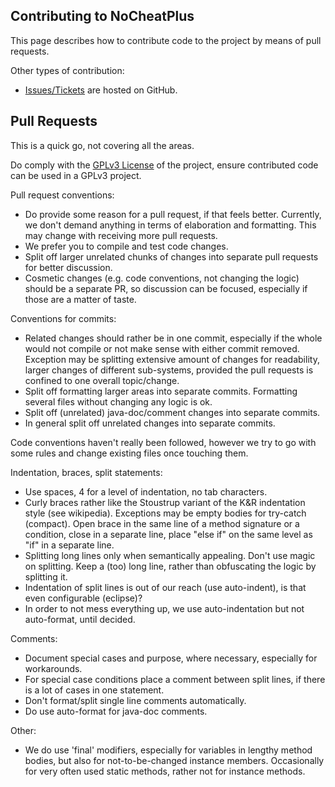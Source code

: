 Contributing to NoCheatPlus
---------

This page describes how to contribute code to the project by means of pull requests.

Other types of contribution:
* [Issues/Tickets](https://github.com/Updated-NoCheatPlus/NoCheatPlus/issues) are hosted on GitHub.

Pull Requests
---------

This is a quick go, not covering all the areas.

Do comply with the [GPLv3 License](https://github.com/Updated-NoCheatPlus/NoCheatPlus/blob/master/LICENSE.txt) of the project, ensure contributed code can be used in a GPLv3 project.

Pull request conventions:
* Do provide some reason for a pull request, if that feels better. Currently, we don't demand anything in terms of elaboration and formatting. This may change with receiving more pull requests.
* We prefer you to compile and test code changes.
* Split off larger unrelated chunks of changes into separate pull requests for better discussion.
* Cosmetic changes (e.g. code conventions, not changing the logic) should be a separate PR, so discussion can be focused, especially if those are a matter of taste.

Conventions for commits:
* Related changes should rather be in one commit, especially if the whole would not compile or not make sense with either commit removed. Exception may be splitting extensive amount of changes for readability, larger changes of different sub-systems, provided the pull requests is confined to one overall topic/change.
* Split off formatting larger areas into separate commits. Formatting several files without changing any logic is ok.
* Split off (unrelated) java-doc/comment changes into separate commits.
* In general split off unrelated changes into separate commits.

Code conventions haven't really been followed, however we try to go with some rules and change existing files once touching them.

Indentation, braces, split statements:
* Use spaces, 4 for a level of indentation, no tab characters.
* Curly braces rather like the Stoustrup variant of the K&R indentation style (see wikipedia). Exceptions may be empty bodies for try-catch (compact). Open brace in the same line of a method signature or a condition, close in a separate line, place "else if" on the same level as "if" in a separate line.
* Splitting long lines only when semantically appealing. Don't use magic on splitting. Keep a (too) long line, rather than obfuscating the logic by splitting it.
* Indentation of split lines is out of our reach (use auto-indent), is that even configurable (eclipse)?
* In order to not mess everything up, we use auto-indentation but not auto-format, until decided.

Comments:
* Document special cases and purpose, where necessary, especially for workarounds.
* For special case conditions place a comment between split lines, if there is a lot of cases in one statement.
* Don't format/split single line comments automatically.
* Do use auto-format for java-doc comments. 

Other:
* We do use 'final' modifiers, especially for variables in lengthy method bodies, but also for not-to-be-changed instance members. Occasionally for very often used static methods, rather not for instance methods.
